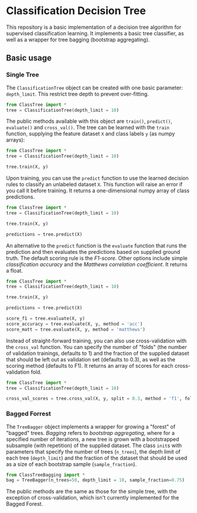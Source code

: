 # Classification Decision Tree

This repository is a basic implementation of a decision tree algorithm for supervised classification learning. It implements a basic tree classifier, as well as a wrapper for tree bagging (bootstrap aggregating).

## Basic usage

### Single Tree

The `ClassificationTree` object can be created with one basic parameter: `depth_limit`. This restrict tree depth to prevent over-fitting.

```python
from ClassTree import *
tree = ClassificationTree(depth_limit = 10)
```

The public methods available with this object are `train()`, `predict()`, `evaluate()` and `cross_val()`. The tree can be learned with the `train` function, supplying the feature dataset `X` and class labels `y` (as numpy arrays):

```python
from ClassTree import *
tree = ClassificationTree(depth_limit = 10)

tree.train(X, y)
```

Upon training, you can use the `predict` function to use the learned decision rules to classify an unlabeled dataset `X`. This function will raise an error if you call it before training. It returns a one-dimensional numpy array of class predictions.

```python
from ClassTree import *
tree = ClassificationTree(depth_limit = 10)

tree.train(X, y)

predictions = tree.predict(X)
```

An alternative to the `predict` function is the `evaluate` function that runs the prediction and then evaluates the predictions based on supplied ground truth. The default scoring rule is the _F1-score_. Other options include simple _classification accuracy_ and the _Matthews correlation coefficient_. It returns a float.

```python
from ClassTree import *
tree = ClassificationTree(depth_limit = 10)

tree.train(X, y)

predictions = tree.predict(X)

score_f1 = tree.evaluate(X, y)
score_accuracy = tree.evaluate(X, y, method = 'acc')
score_matt = tree.evaluate(X, y, method = 'matthews')
```

Instead of straight-forward training, you can also use cross-validation with the `cross_val` function. You can specify the number of "folds" (the number of validation trainings, defaults to 1) and the fraction of the supplied dataset that should be left out as validation set (defaults to 0.3), as well as the scoring method (defaults to F1). It returns an array of scores for each cross-validation fold.

```python
from ClassTree import *
tree = ClassificationTree(depth_limit = 10)

cross_val_scores = tree.cross_val(X, y, split = 0.3, method = 'f1', folds = 5)
```

### Bagged Forrest

The `TreeBagger` object implements a wrapper for growing a "forest" of "bagged" trees. _Bagging_ refers to _bootstrap aggregating_, where for a specified number of iterations, a new tree is grown with a bootstrapped subsample (with repetition) of the supplied dataset. The class `init`s with parameters that specify the number of trees (`n_trees`), the depth limit of each tree (`depth_limit`) and the fraction of the dataset that should be used as a size of each bootstrap sample (`sample_fraction`).

```python
from ClassTreeBagging import *
bag = TreeBagger(n_trees=50, depth_limit = 10, sample_fraction=0.75)
```

The public methods are the same as those for the simple tree, with the exception of cross-validation, which isn't currently implemented for the Bagged Forest. 

